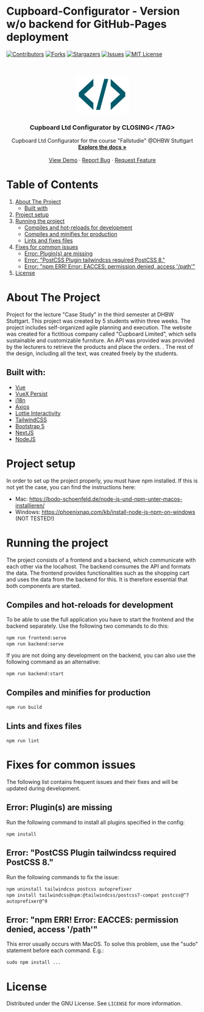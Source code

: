 # Cupboard-Configurator - Version w/o backend for GitHub-Pages deployment

[![Contributors][contributors-shield]][contributors-url]
[![Forks][forks-shield]][forks-url]
[![Stargazers][stars-shield]][stars-url]
[![Issues][issues-shield]][issues-url]
[![MIT License][license-shield]][license-url]

<br />
<p align="center">
  <a href="https://github.com/BassJonathan/cupboard-configurator">
    <img src="https://github.com/BassJonathan/Cupboard-Configurator/blob/prep-gh-pages/Documentation/Logo_icon.png" alt="Logo" width="140">
  </a>

  <h3 align="center">Cupboard Ltd Configurator by CLOSING< /TAG></h3>

  <p align="center">
    Cupboard Ltd Configurator for the course "Fallstudie" @DHBW Stuttgart
    <br />
    <a href="https://github.com/BassJonathan/cupboard-configurator"><strong>Explore the docs »</strong></a>
    <br />
    <br />
    <a href="https://github.com/BassJonathan/cupboard-configurator">View Demo</a> <!--Link für Demo einfügen-->
    ·
    <a href="https://github.com/BassJonathan/cupboard-configurator/issues">Report Bug</a>
    ·
    <a href="https://github.com/BassJonathan/cupboard-configurator/issues">Request Feature</a>
  </p>
</p>

<!-- TABLE OF CONTENTS -->

# Table of Contents
<ol>
  <li>
    <a href="#about-the-project">About The Project</a>
    <ul>
      <li><a href="#built-with">Built with</a></li>
    </ul>
  </li>
  <li><a href="#project-setup">Project setup</a></li>
  <li>
    <a href="#running-the-project">Running the project</a>
    <ul>
      <li><a href="#compiles-and-hot-reloads-for-development">Compiles and hot-reloads for development</a></li>
      <li><a href="#compiles-and-minifies-for-production">Compiles and minifies for production</a></li>
      <li><a href="#lints-and-fixes-files">Lints and fixes files</a></li>
    </ul>
  </li>
  <li>
    <a href="#fixes-for-common-issues">Fixes for common issues</a>
    <ul>
      <li><a href="#error-plugins-are-missing">Error: Plugin(s) are missing</a></li>
      <li><a href="#error-postcss-plugin-tailwindcss-required-postcss-8">Error: "PostCSS Plugin tailwindcss required PostCSS 8."</a></li>
      <li><a href="#error-npm-err-error-eacces-permission-denied-access-path">Error: "npm ERR! Error: EACCES: permission denied, access '/path'"</a></li>
    </ul>
  </li>
  <li><a href="#license">License</a></li>

</ol>



<!-- ABOUT THE PROJECT -->
# About The Project
Project for the lecture "Case Study" in the third semester at DHBW Stuttgart. This project was created by 5 students within three weeks. The project includes self-organized agile planning and execution. The website was created for a fictitious company called "Cupboard Limited", which sells sustainable and customizable furniture. An API was provided was provided by the lecturers to retrieve the products and place the orders. . The rest of the design, including all the text, was created freely by the students.


## Built with:

* [Vue](https://www.vuejs.com)
* [VueX Persist](https://github.com/championswimmer/vuex-persist)
* [i18n](https://kazupon.github.io/vue-i18n/)
* [Axios](https://vuejs.org/v2/cookbook/using-axios-to-consume-apis.html)
* [Lottie Interactivity](https://lottiefiles.com/interactivity)
* [TailwindCSS](https://tailwindcss.com/)
* [Bootstrap 5](https://getbootstrap.com/docs/5.0/getting-started/introduction/)
* [NextJS](https://nextjs.org/)
* [NodeJS](https://nodejs.org/en/)

# Project setup
In order to set up the project properly, you must have npm installed.
If this is not yet the case, you can find the instructions here: 
- Mac: https://bodo-schoenfeld.de/node-js-und-npm-unter-macos-installieren/
- Windows: https://phoenixnap.com/kb/install-node-js-npm-on-windows (NOT TESTED!)

# Running the project
The project consists of a frontend and a backend, which communicate with each other via the localhost. The backend consumes the API and formats the data. The frontend provides functionalities such as the shopping cart and uses the data from the backend for this. It is therefore essential that both components are started.
## Compiles and hot-reloads for development
To be able to use the full application you have to start the frontend and the backend separately. Use the following two commands to do this:
```
npm run frontend:serve
npm run backend:serve
```
If you are not doing any development on the backend, you can also use the following command as an alternative:
```
npm run backend:start
```

## Compiles and minifies for production
```
npm run build
```

## Lints and fixes files
```
npm run lint
```

# Fixes for common issues
The following list contains frequent issues and their fixes and will be updated during development.
## Error: Plugin(s) are missing
Run the following command to install all plugins specified in the config:
```
npm install
```

## Error: "PostCSS Plugin tailwindcss required PostCSS 8."
Run the following commands to fix the issue:
```
npm uninstall tailwindcss postcss autoprefixer
npm install tailwindcss@npm:@tailwindcss/postcss7-compat postcss@^7 autoprefixer@^9
```

## Error: "npm ERR! Error: EACCES: permission denied, access '/path'"
This error usually occurs with MacOS. To solve this problem, use the "sudo" statement before each command.
E.g.:
```
sudo npm install ...
```

<!-- LICENSE -->

# License

Distributed under the GNU License. See `LICENSE` for more information.

<!-- MARKDOWN LINKS & IMAGES -->
[contributors-shield]: https://img.shields.io/github/contributors/BassJonathan/cupboard-configurator.svg?style=for-the-badge
[contributors-url]: https://github.com/BassJonathan/cupboard-configurator/graphs/contributors
[forks-shield]: https://img.shields.io/github/forks/BassJonathan/cupboard-configurator.svg?style=for-the-badge
[forks-url]: https://github.com/BassJonathan/cupboard-configurator/network/members
[stars-shield]: https://img.shields.io/github/stars/BassJonathan/cupboard-configurator.svg?style=for-the-badge
[stars-url]: https://github.com/BassJonathan/cupboard-configurator/stargazers
[issues-shield]: https://img.shields.io/github/issues/BassJonathan/cupboard-configurator.svg?style=for-the-badge
[issues-url]: https://github.com/BassJonathan/cupboard-configurator/issues
[license-shield]: https://img.shields.io/github/license/BassJonathan/cupboard-configurator.svg?style=for-the-badge
[license-url]: https://github.com/BassJonathan/cupboard-configurator/blob/master/LICENSE
[linkedin-shield]: https://img.shields.io/badge/-LinkedIn-black.svg?style=for-the-badge&logo=linkedin&colorB=555
[linkedin-url]: https://linkedin.com/in/github_username
